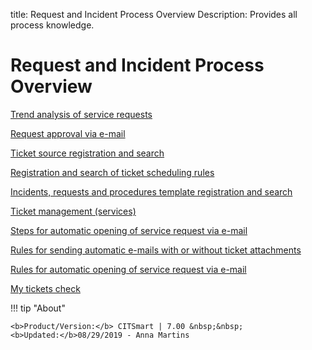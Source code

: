 title: Request and Incident Process Overview
Description: Provides all process knowledge. 
# Request and Incident Process Overview

[Trend analysis of service requests](/en-us/citsmart-platform-7/processes/tickets/service-request-trends.html)

[Request approval via e-mail](/en-us/citsmart-platform-7/processes/tickets/approve-request.html)

[Ticket source registration and search](/en-us/citsmart-platform-7/processes/tickets/register-ticket-source.html)

[Registration and search of ticket scheduling rules](/en-us/citsmart-platform-7/processes/tickets/escalation-rule.html)

[Incidents, requests and procedures template registration and search](/en-us/citsmart-platform-7/processes/tickets/template-incident.html)

[Ticket management (services)](/en-us/citsmart-platform-7/processes/tickets/ticket-management.html)

[Steps for automatic opening of service request via e-mail](/en-us/citsmart-platform-7/processes/tickets/open-ticket-email.html)

[Rules for sending automatic e-mails with or without ticket attachments](/en-us/citsmart-platform-7/processes/tickets/rules-emails.html)

[Rules for automatic opening of service request via e-mail](/en-us/citsmart-platform-7/processes/tickets/rules-open-ticket.html)

[My tickets check](/en-us/citsmart-platform-7/processes/tickets/verify-my-tickets.html)

!!! tip "About"

    <b>Product/Version:</b> CITSmart | 7.00 &nbsp;&nbsp;
    <b>Updated:</b>08/29/2019 - Anna Martins
